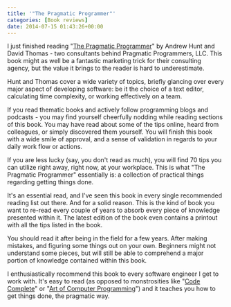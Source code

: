 ```yaml
---
title: '"The Pragmatic Programmer"'
categories: [Book reviews]
date: 2014-07-15 01:43:26+00:00
---
```


I just finished reading "[The Pragmatic Programmer][1]" by Andrew Hunt and
David Thomas - two consultants behind Pragmatic Programmers, LLC. This book
might as well be a fantastic marketing trick for their consulting agency, but
the value it brings to the reader is hard to underestimate.

Hunt and Thomas cover a wide variety of topics, briefly glancing over every
major aspect of developing software: be it the choice of a text editor,
calculating time complexity, or working effectively on a team.

If you read thematic books and actively follow programming blogs and podcasts -
you may find yourself cheerfully nodding while reading sections of this book.
You may have read about some of the tips online, heard from colleagues, or
simply discovered them yourself. You will finish this book with a wide smile of
approval, and a sense of validation in regards to your daily work flow or
actions.

If you are less lucky (say, you don't read as much), you will find 70 tips you
can utilize right away, right now, at your workplace. This is what "The
Pragmatic Programmer" essentially is: a collection of practical things
regarding getting things done.

It's an essential read, and I've seen this book in every single recommended
reading list out there. And for a solid reason. This is the kind of book you
want to re-read every couple of years to absorb every piece of knowledge
presented within it. The latest edition of the book even contains a printout
with all the tips listed in the book.

You should read it after being in the field for a few years. After making
mistakes, and figuring some things out on your own. Beginners might not
understand some pieces, but will still be able to comprehend a major portion of
knowledge contained within this book.

I enthusiastically recommend this book to every software engineer I get to work
with. It's easy to read (as opposed to monstrosities like "[Code Complete][2]"
or "[Art of Computer Programming][3]") and it teaches you how to get things
done, the pragmatic way.

[1]: http://amzn.to/1zXtlQx
[2]: http://amzn.to/1zGLlv1
[3]: http://amzn.to/1zGLnDl
